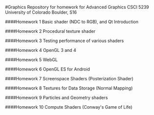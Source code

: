 #Graphics
Repository for homework for Advanced Graphics CSCI 5239
University of Colorado Boulder, S16

####Homework 1
Basic shader (NDC to RGB), and Qt Introduction

####Homework 2
Procedural texture shader

####Homework 3
Testing performance of various shaders

####Homework 4
OpenGL 3 and 4

####Homework 5
WebGL

####Homework 6
OpenGL ES for Android

####Homework 7
Screenspace Shaders (Posterization Shader)

####Homework 8
Textures for Data Storage (Normal Mapping)

####Homework 9
Particles and Geometry shaders

####Homework 10
Compute Shaders (Conway's Game of Life)
